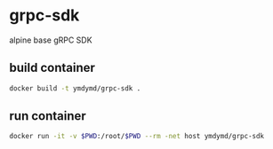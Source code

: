 # grpc-sdk
alpine base gRPC SDK

## build container
```sh
docker build -t ymdymd/grpc-sdk .
```

## run container
```sh
docker run -it -v $PWD:/root/$PWD --rm -net host ymdymd/grpc-sdk 
```


